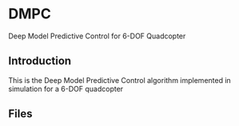 # DMPC
Deep Model Predictive Control for 6-DOF Quadcopter

## Introduction
This is the Deep Model Predictive Control algorithm implemented in simulation for a 6-DOF quadcopter

## Files
